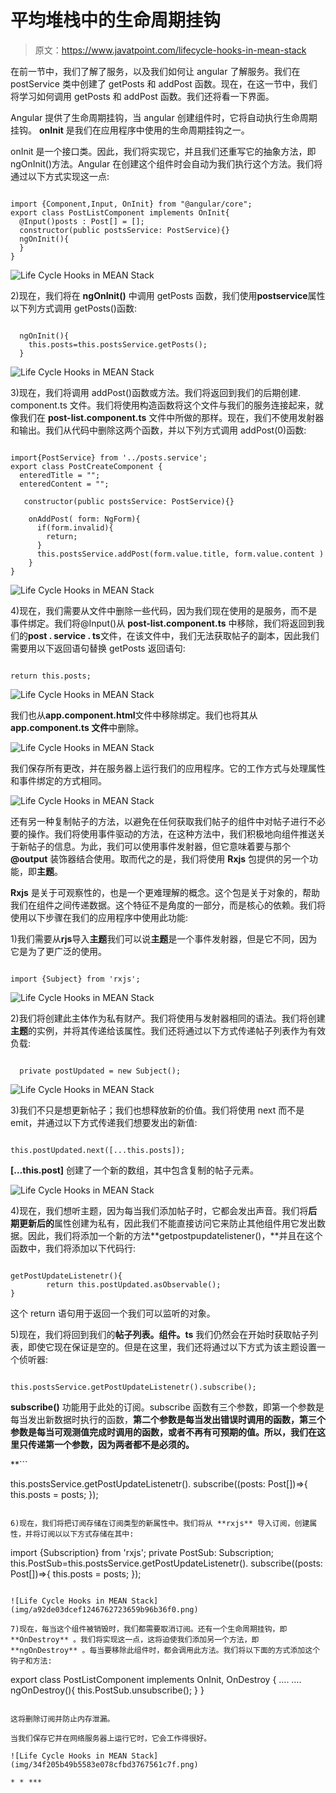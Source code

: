 # 平均堆栈中的生命周期挂钩

> 原文：<https://www.javatpoint.com/lifecycle-hooks-in-mean-stack>

在前一节中，我们了解了服务，以及我们如何让 angular 了解服务。我们在 postService 类中创建了 getPosts 和 addPost 函数。现在，在这一节中，我们将学习如何调用 getPosts 和 addPost 函数。我们还将看一下界面。

Angular 提供了生命周期挂钩，当 angular 创建组件时，它将自动执行生命周期挂钩。 **onInit** 是我们在应用程序中使用的生命周期挂钩之一。

onInit 是一个接口类。因此，我们将实现它，并且我们还重写它的抽象方法，即 ngOnInit()方法。Angular 在创建这个组件时会自动为我们执行这个方法。我们将通过以下方式实现这一点:

```

import {Component,Input, OnInit} from "@angular/core";
export class PostListComponent implements OnInit{
  @Input()posts : Post[] = [];
  constructor(public postsService: PostService){}
  ngOnInit(){    
  }
}

```

![Life Cycle Hooks in MEAN Stack](img/db64f0f1aa1180b906242d8bd05ff42c.png)

2)现在，我们将在 **ngOnInit()** 中调用 getPosts 函数，我们使用**postservice**属性以下列方式调用 getPosts()函数:

```

  ngOnInit(){
    this.posts=this.postsService.getPosts();
  }

```

![Life Cycle Hooks in MEAN Stack](img/7a532a9e1ff1e72e349ab33115f9ef1b.png)

3)现在，我们将调用 addPost()函数或方法。我们将返回到我们的后期创建. component.ts 文件。我们将使用构造函数将这个文件与我们的服务连接起来，就像我们在 **post-list.component.ts** 文件中所做的那样。现在，我们不使用发射器和输出。我们从代码中删除这两个函数，并以下列方式调用 addPost(0)函数:

```

import{PostService} from '../posts.service';
export class PostCreateComponent {
  enteredTitle = "";
  enteredContent = "";

   constructor(public postsService: PostService){}

    onAddPost( form: NgForm){
      if(form.invalid){
        return;
      }
      this.postsService.addPost(form.value.title, form.value.content )
    }
}

```

![Life Cycle Hooks in MEAN Stack](img/2cf5ceb06e4e7d5e918d32595138128a.png)

4)现在，我们需要从文件中删除一些代码，因为我们现在使用的是服务，而不是事件绑定。我们将@Input()从 **post-list.component.ts** 中移除，我们将返回到我们的**post . service . ts**文件，在该文件中，我们无法获取帖子的副本，因此我们需要用以下返回语句替换 getPosts 返回语句:

```

return this.posts;

```

![Life Cycle Hooks in MEAN Stack](img/5f39cd2ac51214b25e723d9a4bea1d25.png)

我们也从**app.component.html**文件中移除绑定。我们也将其从 **app.component.ts 文件**中删除。

![Life Cycle Hooks in MEAN Stack](img/df92811a0a7e6fbf09354e7fe4a27bc3.png)

我们保存所有更改，并在服务器上运行我们的应用程序。它的工作方式与处理属性和事件绑定的方式相同。

![Life Cycle Hooks in MEAN Stack](img/5ff9ded47e8d4d0ce9f3bff65119bde8.png)

还有另一种复制帖子的方法，以避免在任何获取我们帖子的组件中对帖子进行不必要的操作。我们将使用事件驱动的方法，在这种方法中，我们积极地向组件推送关于新帖子的信息。为此，我们可以使用事件发射器，但它意味着要与那个 **@output** 装饰器结合使用。取而代之的是，我们将使用 **Rxjs** 包提供的另一个功能，即**主题**。

**Rxjs** 是关于可观察性的，也是一个更难理解的概念。这个包是关于对象的，帮助我们在组件之间传递数据。这个特征不是角度的一部分，而是核心的依赖。我们将使用以下步骤在我们的应用程序中使用此功能:

1)我们需要从**rjs**导入**主题**我们可以说**主题**是一个事件发射器，但是它不同，因为它是为了更广泛的使用。

```

import {Subject} from 'rxjs';

```

![Life Cycle Hooks in MEAN Stack](img/8f915f786522d4ac291d7706936222a9.png)

2)我们将创建此主体作为私有财产。我们将使用与发射器相同的语法。我们将创建**主题**的实例，并将其传递给该属性。我们还将通过以下方式传递帖子列表作为有效负载:

```

  private postUpdated = new Subject(); 
```

![Life Cycle Hooks in MEAN Stack](img/fe1634c825335b12e757e6d3b3184ecc.png)

3)我们不只是想更新帖子；我们也想释放新的价值。我们将使用 next 而不是 emit，并通过以下方式传递我们想要发出的新值:

```

this.postUpdated.next([...this.posts]);

```

**[…this.post]** 创建了一个新的数组，其中包含复制的帖子元素。

![Life Cycle Hooks in MEAN Stack](img/bc72e92554eaafc0315c333f0b1f40de.png)

4)现在，我们想听主题，因为每当我们添加帖子时，它都会发出声音。我们将**后期更新后的**属性创建为私有，因此我们不能直接访问它来防止其他组件用它发出数据。因此，我们将添加一个新的方法**getpostpupdatelistener()，**并且在这个函数中，我们将添加以下代码行:

```

getPostUpdateListenetr(){
        return this.postUpdated.asObservable();
}

```

这个 return 语句用于返回一个我们可以监听的对象。

5)现在，我们将回到我们的**帖子列表。组件。ts** 我们仍然会在开始时获取帖子列表，即使它现在保证是空的。但是在这里，我们还将通过以下方式为该主题设置一个侦听器:

```

this.postsService.getPostUpdateListenetr().subscribe();

```

**subscribe()** 功能用于此处的订阅。subscribe 函数有三个参数，即第一个参数是每当发出新数据时执行的函数，**第二个参数是每当发出错误时调用的函数，第三个参数是每当可观测值完成时调用的函数，或者不再有可预期的值。所以，我们在这里只传递第一个参数，因为两者都不是必须的。**

 **```

this.postsService.getPostUpdateListenetr().
subscribe((posts: Post[])=>{
      this.posts = posts; 
});

```

6)现在，我们将把订阅存储在订阅类型的新属性中。我们将从 **rxjs** 导入订阅，创建属性，并将订阅以以下方式存储在其中:

```

import {Subscription} from 'rxjs';
private PostSub: Subscription;
this.PostSub=this.postsService.getPostUpdateListenetr().
subscribe((posts: Post[])=>{
this.posts = posts; 
});

```

![Life Cycle Hooks in MEAN Stack](img/a92de03dcef1246762723659b96b36f0.png)

7)现在，每当这个组件被销毁时，我们都需要取消订阅。还有一个生命周期挂钩，即 **OnDestroy** 。我们将实现这一点，这将迫使我们添加另一个方法，即 **ngOnDestroy** 。每当要移除此组件时，都会调用此方法。我们将以下面的方式添加这个钩子和方法:

```

export class PostListComponent implements OnInit, OnDestroy {
….
….
ngOnDestroy(){
    this.PostSub.unsubscribe();
  }
}

```

这将删除订阅并防止内存泄漏。

当我们保存它并在网络服务器上运行它时，它会工作得很好。

![Life Cycle Hooks in MEAN Stack](img/34f205b49b5583e078cfbd3767561c7f.png)

* * ***